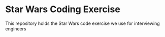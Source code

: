 # Star Wars Coding Exercise
This repository holds the Star Wars code exercise we use for interviewing engineers
